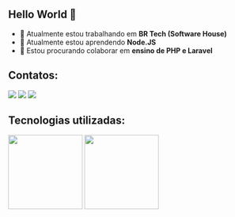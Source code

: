 ## Hello World 👋

- 🔭 Atualmente estou trabalhando em **BR Tech (Software House)**
- 🌱 Atualmente estou aprendendo **Node.JS**
- 👯 Estou procurando colaborar em **ensino de PHP e Laravel**

## Contatos:

<div>
<a href="https://instagram.com/camurca.dev" target="_blank"><img src="https://img.shields.io/badge/-Instagram-%23E4405F?style=for-the-badge&logo=instagram&logoColor=white" target="_blank"></a>
<a href = "mailto:projetosdocamurca@gmail.com"><img src="https://img.shields.io/badge/Gmail-D14836?style=for-the-badge&logo=gmail&logoColor=white" target="_blank"></a>
<a href="https://www.linkedin.com/in/gabriel-camur%C3%A7a/" target="_blank"><img src="https://img.shields.io/badge/-LinkedIn-%230077B5?style=for-the-badge&logo=linkedin&logoColor=white" target="_blank"></a> 
</div>

## Tecnologias utilizadas:
<img src="https://cdn.jsdelivr.net/gh/devicons/devicon/icons/php/php-original.svg" width="150px"/> <img src="https://cdn.jsdelivr.net/gh/devicons/devicon/icons/laravel/laravel-plain.svg" width="150px"/>
          
